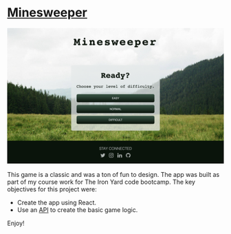 # [Minesweeper](https://frosty-colden-365608.netlify.app/)

![](./src/images/minesweeper.png)

This game is a classic and was a ton of fun to design. The app was built as part of my course work for The Iron Yard code bootcamp. The key objectives for this project were:

- Create the app using React.
- Use an [API](http://minesweeper-api.herokuapp.com/) to create the basic game logic.

Enjoy!
